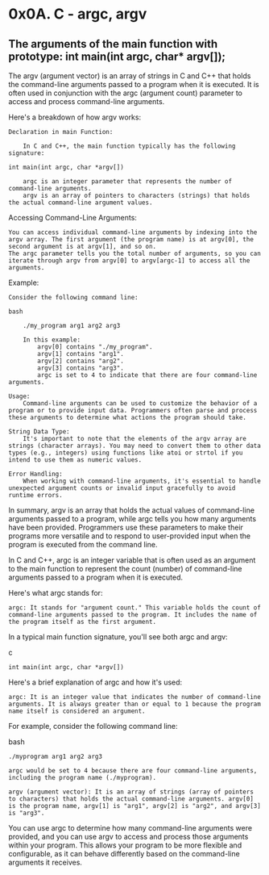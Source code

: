 # 0x0A. C - argc, argv
## The arguments of the main function with prototype: int main(int argc, char* argv[]);
The argv (argument vector) is an array of strings in C and C++ that holds the command-line arguments passed to a program when it is executed. It is often used in conjunction with the argc (argument count) parameter to access and process command-line arguments.

Here's a breakdown of how argv works:

    Declaration in main Function:

        In C and C++, the main function typically has the following signature:

    
   `int main(int argc, char *argv[])`

        argc is an integer parameter that represents the number of command-line arguments.
        argv is an array of pointers to characters (strings) that holds the actual command-line argument values.

Accessing Command-Line Arguments:

    You can access individual command-line arguments by indexing into the argv array. The first argument (the program name) is at argv[0], the second argument is at argv[1], and so on.
    The argc parameter tells you the total number of arguments, so you can iterate through argv from argv[0] to argv[argc-1] to access all the arguments.

Example:

    Consider the following command line:

    bash

        ./my_program arg1 arg2 arg3

        In this example:
            argv[0] contains "./my_program".
            argv[1] contains "arg1".
            argv[2] contains "arg2".
            argv[3] contains "arg3".
            argc is set to 4 to indicate that there are four command-line arguments.

    Usage:
        Command-line arguments can be used to customize the behavior of a program or to provide input data. Programmers often parse and process these arguments to determine what actions the program should take.

    String Data Type:
        It's important to note that the elements of the argv array are strings (character arrays). You may need to convert them to other data types (e.g., integers) using functions like atoi or strtol if you intend to use them as numeric values.

    Error Handling:
        When working with command-line arguments, it's essential to handle unexpected argument counts or invalid input gracefully to avoid runtime errors.

In summary, argv is an array that holds the actual values of command-line arguments passed to a program, while argc tells you how many arguments have been provided. Programmers use these parameters to make their programs more versatile and to respond to user-provided input when the program is executed from the command line.

In C and C++, argc is an integer variable that is often used as an argument to the main function to represent the count (number) of command-line arguments passed to a program when it is executed.

Here's what argc stands for:

    argc: It stands for "argument count." This variable holds the count of command-line arguments passed to the program. It includes the name of the program itself as the first argument.

In a typical main function signature, you'll see both argc and argv:

c

`int main(int argc, char *argv[])`

Here's a brief explanation of argc and how it's used:

    argc: It is an integer value that indicates the number of command-line arguments. It is always greater than or equal to 1 because the program name itself is considered an argument.

For example, consider the following command line:

bash

`./myprogram arg1 arg2 arg3`

    argc would be set to 4 because there are four command-line arguments, including the program name (./myprogram).

    argv (argument vector): It is an array of strings (array of pointers to characters) that holds the actual command-line arguments. argv[0] is the program name, argv[1] is "arg1", argv[2] is "arg2", and argv[3] is "arg3".

You can use argc to determine how many command-line arguments were provided, and you can use argv to access and process those arguments within your program. This allows your program to be more flexible and configurable, as it can behave differently based on the command-line arguments it receives.
